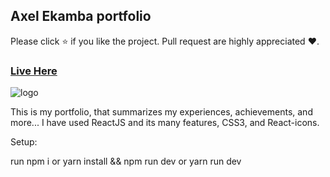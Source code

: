 ## Axel Ekamba portfolio

Please click ⭐ if you like the project. Pull request are highly appreciated ❤️.

### [Live Here](https://ekambaportfolio.netlify.app/)

![logo](https://i.ibb.co/BLnjkvB/a.png)

This is my portfolio, that summarizes my experiences, achievements, and more... I have used ReactJS and its many features, CSS3, and React-icons.

Setup:

run npm i or yarn install && npm run dev or yarn run dev
